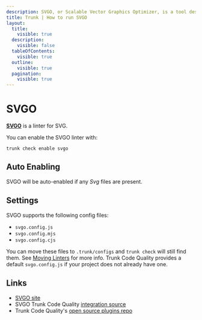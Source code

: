 ```yaml
---
description: SVGO, or Scalable Vector Graphics Optimizer, is a tool designed to optimize SVG files, making them smaller and more efficient without compromising on quality.
title: Trunk | How to run SVGO
layout:
  title:
    visible: true
  description:
    visible: false
  tableOfContents:
    visible: true
  outline:
    visible: true
  pagination:
    visible: true
---
```


# SVGO

[**SVGO**](https://github.com/svg/svgo) is a linter for SVG.

You can enable the SVGO linter with:

```shell
trunk check enable svgo
```

## Auto Enabling

SVGO will be auto-enabled if any *Svg* files are present.

## Settings

SVGO supports the following config files:
* `svgo.config.js`
* `svgo.config.mjs`
* `svgo.config.cjs`

You can move these files to `.trunk/configs` and `trunk check` will still find them. See [Moving Linters](../configure-linters.md#moving-linters) for more info.
Trunk Code Quality provides a default `svgo.config.js` if your project does not already have one.



## Links

- [SVGO site](https://github.com/svg/svgo)
- SVGO Trunk Code Quality [integration source](https://github.com/trunk-io/plugins/tree/main/linters/svgo)
- Trunk Code Quality's [open source plugins repo](https://github.com/trunk-io/plugins/tree/main)
